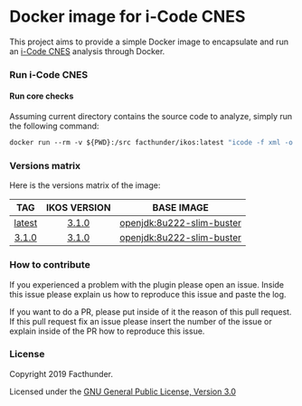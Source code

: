 # Docker image for i-Code CNES

This project aims to provide a simple Docker image to encapsulate and run an [i-Code CNES](https://github.com/lequal/i-CodeCNES) analysis through Docker.

### Run i-Code CNES

#### Run core checks
Assuming current directory contains the source code to analyze, simply run the following command:
```Dockerfile
docker run --rm -v ${PWD}:/src facthunder/ikos:latest "icode -f xml -o report.xml ."
```

### Versions matrix
Here is the versions matrix of the image:

|                          TAG                           |                       IKOS VERSION                       |                        BASE IMAGE                      |
|:------------------------------------------------------:|:------------------------------------------------------------:|:------------------------------------------------------:|
| [latest](https://hub.docker.com/r/facthunder/i-code) | [3.1.0](https://github.com/lequal/i-CodeCNES/releases/tag/v3.1.0) | [openjdk:8u222-slim-buster](https://hub.docker.com/_/openjdk) |
|  [3.1.0](https://hub.docker.com/r/facthunder/i-code)  | [3.1.0](https://github.com/lequal/i-CodeCNES/releases/tag/v3.1.0) | [openjdk:8u222-slim-buster](https://hub.docker.com/_/openjdk) |


### How to contribute
If you experienced a problem with the plugin please open an issue. Inside this issue please explain us how to reproduce this issue and paste the log.

If you want to do a PR, please put inside of it the reason of this pull request. If this pull request fix an issue please insert the number of the issue or explain inside of the PR how to reproduce this issue.

### License
Copyright 2019 Facthunder.

Licensed under the [GNU General Public License, Version 3.0](https://www.gnu.org/licenses/gpl.txt)
